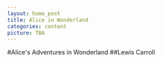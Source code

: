 ```yaml
---
layout: home_post
title: Alice in Wonderland
categories: content
picture: TBA
---
```


#Alice's Adventures in Wonderland
##Lewis Carroll

